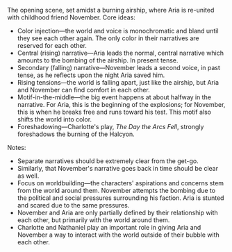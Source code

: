 The opening scene, set amidst a burning airship, where Aria is re-united with childhood friend November.
Core ideas:

* Color injection—the world and voice is monochromatic and bland until they see each other again. The only color in their narratives are reserved for each other.
* Central (rising) narrative—Aria leads the normal, central narrative which amounts to the bombing of the airship. In present tense.
* Secondary (falling) narrative—November leads a second voice, in past tense, as he reflects upon the night Aria saved him.
* Rising tensions—the world is falling apart, just like the airship, but Aria and November can find comfort in each other.
* Motif-in-the-middle—the big event happens at about halfway in the narrative. For Aria, this is the beginning of the explosions; for November, this is when he breaks free and runs toward his test. This motif also shifts the world into color.
* Foreshadowing—Charlotte's play, *The Day the Arcs Fell*, strongly foreshadows the burning of the Halcyon.

Notes:

* Separate narratives should be extremely clear from the get-go.
* Similarly, that November's narrative goes back in time should be clear as well.
* Focus on worldbuilding—the characters' aspirations and concerns stem from the world around them. November attempts the bombing due to the political and social pressures surrounding his faction. Aria is stunted and scared due to the same pressures.
* November and Aria are only partially defined by their relationship with each other, but primarily with the world around them.
* Charlotte and Nathaniel play an important role in giving Aria and November a way to interact with the world outside of their bubble with each other.
